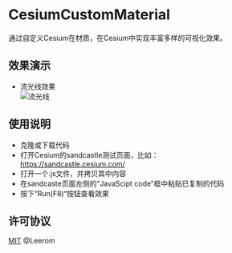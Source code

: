 # CesiumCustomMaterial
通过自定义Cesium在材质，在Cesium中实现丰富多样的可视化效果。 
## 效果演示
* 流光线效果  
![流光线](https://github.com/leerom/CesiumCustomMaterials/blob/main/imgs/flowingLight.gif)  
## 使用说明  
* 克隆或下载代码 
* 打开Cesium的sandcastle测试页面，比如：https://sandcastle.cesium.com/   
* 打开一个.js文件，并拷贝其中内容  
* 在sandcaste页面左侧的“JavaScipt code”框中粘贴已复制的代码
* 按下“Run(F8)“按钮查看效果
## 许可协议
[MIT](https://github.com/leerom/CesiumCustomMaterials/blob/main/LICENSE) @Leerom
